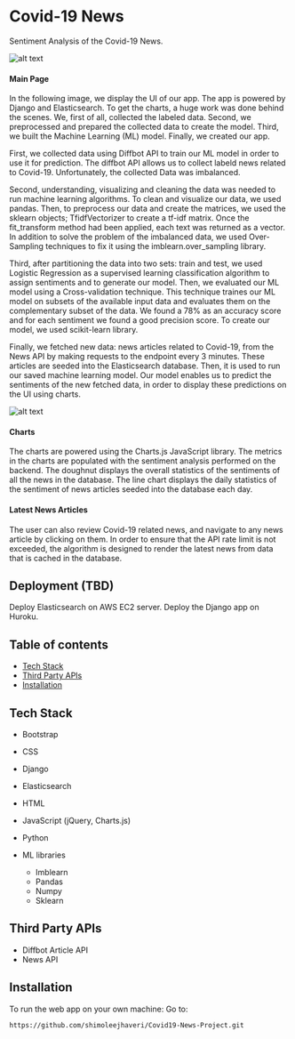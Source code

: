 # Covid-19 News
Sentiment Analysis of the Covid-19 News.

![alt text](https://github.com/IG-ReDCAD/Covid-19-Deployment/blob/master/searchNews/static/news/img/img3.gif?raw=true "Web app")

#### Main Page
In the following image, we display the UI of our app. The app is powered by Django and Elasticsearch. To get the charts, a huge work was done behind the scenes. We, first of all, collected the labeled data. Second, we preprocessed and prepared the collected data to create the model. Third, we built the Machine Learning (ML) model. Finally, we created our app.

First, we collected data using Diffbot API to train our ML model in order to use it for prediction. The diffbot API allows us to collect labeld news related to Covid-19. Unfortunately, the collected Data was imbalanced. 

Second, understanding, visualizing and cleaning the data was needed to run machine learning algorithms. To clean and visualize our data, we used pandas. Then, to preprocess our data and create the matrices, we used the sklearn objects; TfidfVectorizer to create a tf-idf matrix. Once the fit_transform method had been applied, each text was returned as a vector. In addition to solve the problem of the imbalanced data, we used Over-Sampling techniques to fix it using the imblearn.over_sampling library. 

Third, after partitioning the data into two sets: train and test, we used Logistic Regression as a supervised learning classification algorithm to assign sentiments and to generate our model. Then, we evaluated our ML model using a Cross-validation technique. This technique traines our ML model on subsets of the available input data and evaluates them on the complementary subset of the data. We found a 78% as an accuracy score and for each sentiment we found a good precision score. To create our model, we used scikit-learn library. 

Finally, we fetched new data: news articles related to Covid-19, from the News API by making requests to the endpoint every 3 minutes. These articles are seeded into the Elasticsearch database. Then, it is used to run our saved machine learning model. Our model enables us to predict the sentiments of the new fetched data, in order to display these predictions on the UI using charts.

![alt text](https://github.com/IG-ReDCAD/Covid-19-Deployment/blob/master/searchNews/static/news/img/img2.gif?raw=true "News")


#### Charts
The charts are powered using the Charts.js JavaScript library. The metrics in the charts are populated with the sentiment analysis performed on the backend. The doughnut displays the overall statistics of the sentiments of all the news in the database. The line chart displays the daily statistics of the sentiment of news articles seeded into the database each day.


#### Latest News Articles
The user can also review Covid-19 related news, and navigate to any news article by clicking on them. In order to ensure that the API rate limit is not exceeded, the algorithm is designed to render the latest news from data that is cached in the database.

## Deployment (TBD)
Deploy Elasticsearch on AWS EC2 server.
Deploy the Django app on Huroku.


## Table of contents
* [Tech Stack](#tech-stack)
* [Third Party APIs](#api)
* [Installation](#installation)

## <a name="tech-stack"></a>Tech Stack
* Bootstrap
* CSS
* Django
* Elasticsearch
* HTML
* JavaScript (jQuery, Charts.js)
* Python

* ML libraries
  - Imblearn
  - Pandas
  - Numpy
  - Sklearn

## <a name="api"></a>Third Party APIs
* Diffbot Article API
* News API



## <a name="installation"></a>Installation
To run the web app on your own machine:
Go to: 
```
https://github.com/shimoleejhaveri/Covid19-News-Project.git
```

